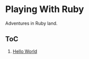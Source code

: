 # Playing With Ruby

Adventures in Ruby land.

## ToC

1. [Hello World](https://github.com/by-robots/playing-with-ruby/tree/01-hello-world)

